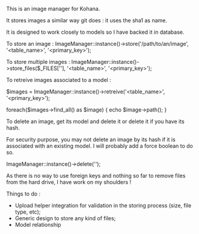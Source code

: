 This is an image manager for Kohana.

It stores images a similar way git does : it uses the sha1 as name.

It is designed to work closely to models so I have backed it in database.

To store an image :
ImageManager::instance()->store('/path/to/an/image', '<table_name>', '<primary_key>');

To store multiple images :
ImageManager::instance()->store_files($_FILES['<name attribute>'], '<table_name>', '<primary_key>');

To retreive images associated to a model :

$images = ImageManager::instance()->retreive('<table_name>', '<primary_key>');

foreach($images->find_all() as $image) {
    echo $image->path();
}

To delete an image, get its model and delete it or delete it if you have its hash. 

For security purpose, you may not delete an image by its hash if it is associated with an existing model. I will probably add a force boolean to do so.

ImageManager::instance()->delete('<hash>');

As there is no way to use foreign keys and nothing so far to remove files from the hard drive, I have work on my shoulders !

Things to do :
- Upload helper integration for validation in the storing process (size, file type, etc);
- Generic design to store any kind of files;
- Model relationship